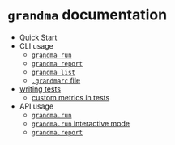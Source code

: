 # `grandma` documentation

* [Quick Start](../README.md)
* CLI usage
  * [`grandma run`](cli-grandma-run.md)
  * [`grandma report`](cli-grandma-report.md)
  * [`grandma list`](cli-grandma-list.md)
  * [`.grandmarc` file](cli-grandmarc.md)
* [writing tests](test-files.md)
  * [custom metrics in tests](test-custom-metrics.md)
* API usage
  * [`grandma.run`](api-grandma-run.md)
  * [`grandma.run` interactive mode](api-grandma-run-interactive.md)
  * [`grandma.report`](api-grandma-report.md)
